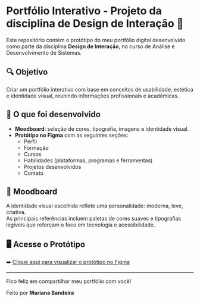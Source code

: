 # Portfólio Interativo - Projeto da disciplina de Design de Interação 🎨

Este repositório contém o protótipo do meu portfólio digital desenvolvido como parte da disciplina **Design de Interação**, no curso de Análise e Desenvolvimento de Sistemas.

## 🔍 Objetivo
Criar um portfólio interativo com base em conceitos de usabilidade, estética e identidade visual, reunindo informações profissionais e acadêmicas.

## 🎯 O que foi desenvolvido

- **Moodboard**: seleção de cores, tipografia, imagens e identidade visual.
- **Protótipo no Figma** com as seguintes seções:
  - Perfil
  - Formação
  - Cursos
  - Habilidades (plataformas, programas e ferramentas)
  - Projetos desenvolvidos
  - Contato

## 🎨 Moodboard

A identidade visual escolhida reflete uma personalidade: moderna, leve, criativa.  
As principais referências incluem paletas de cores suaves e tipografias legíveis que reforçam o foco em tecnologia e acessibilidade.


## 🖥 Acesse o Protótipo

➡️ [Clique aqui para visualizar o protótipo no Figma](https://www.figma.com/proto/OiPskySMef6Aw4NiwMPpBf/Untitled?node-id=5-20&p=f&t=cmIWIOrno9S3kKE9-1&scaling=scale-down&content-scaling=fixed&page-id=0%3A1)

---

Fico feliz em compartilhar meu portfólio com você!  

Feito por **Mariana Bandeira**
